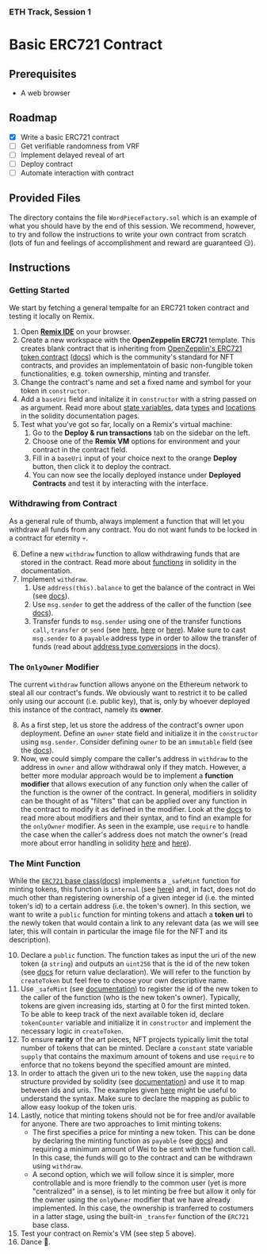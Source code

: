 ### ETH Track, Session 1
# Basic ERC721 Contract

## Prerequisites

- A web browser

## Roadmap

- [x] Write a basic ERC721 contract
- [ ] Get verifiable randomness from VRF
- [ ] Implement delayed reveal of art
- [ ] Deploy contract
- [ ] Automate interaction with contract

## Provided Files

The directory contains the file `WordPieceFactory.sol` which is an example of what you should have by the end of this session. We recommend, however, to try and follow the instructions to write your own contract from scratch (lots of fun and feelings of accomplishment and reward are guaranteed :smirk:).

## Instructions

### Getting Started

We start by fetching a general tempalte for an ERC721 token contract and testing it locally on Remix.

1. Open **[Remix IDE](https://remix.ethereum.org/)** on your browser.
2. Create a new workspace with the **OpenZeppelin ERC721** template. This creates blank contract that is inheriting from [OpenZepplin's ERC721 token contract](https://github.com/OpenZeppelin/openzeppelin-contracts/blob/master/contracts/token/ERC721/ERC721.sol) ([docs](https://docs.openzeppelin.com/contracts/2.x/erc721)) which is the community's standard for NFT contracts, and provides an implementatoin of basic non-fungible token functionalities, e.g. token ownership, minting and transfer.
3. Change the contract's name and set a fixed name and symbol for your token in `constructor`.
4. Add a `baseUri` field and initalize it in `constructor` with a string passed on as argument. Read more about [state variables](https://docs.soliditylang.org/en/v0.8.9/structure-of-a-contract.html#state-variables), data [types](https://docs.soliditylang.org/en/v0.8.9/types.html) and [locations](https://docs.soliditylang.org/en/v0.8.13/types.html#data-location-and-assignment-behaviour) in the solidity documentation pages.
5. Test what you've got so far, locally on a Remix's virtual machine:
    1. Go to the **Deploy & run transactions** tab on the sidebar on the left.
    2. Choose one of the **Remix VM** options for environment and your contract in the contract field.
    3. Fill in a `baseUri` input of your choice next to the orange **Deploy** button, then click it to deploy the contract.
    4. You can now see the locally deployed instance under **Deployed Contracts** and test it by interacting with the interface.

### Withdrawing from Contract

As a general rule of thumb, always implement a function that will let you withdraw all funds from any contract. You do not want funds to be locked in a contract for eternity :skull:.

6. Define a new `withdraw` function to allow withdrawing funds that are stored in the contract. Read more about [functions](https://docs.soliditylang.org/en/v0.6.5/contracts.html#functions) in solidity in the documentation.
7. Implement `withdraw`.
    1. Use `address(this).balance` to get the balance of the contract in Wei (see [docs](https://docs.soliditylang.org/en/develop/units-and-global-variables.html#address-related)).
    2. Use `msg.sender` to get the address of the caller of the function (see [docs](https://docs.soliditylang.org/en/develop/units-and-global-variables.html#block-and-transaction-properties)).
    3. Transfer funds to `msg.sender` using one of the transfer functions `call`, `transfer` or `send` (see [here](https://solidity-by-example.org/sending-ether/), [here](https://blockchain-academy.hs-mittweida.de/courses/solidity-coding-beginners-to-intermediate/lessons/solidity-2-sending-ether-receiving-ether-emitting-events/topic/sending-ether-send-vs-transfer-vs-call/) or [here](https://fravoll.github.io/solidity-patterns/secure_ether_transfer.html)). Make sure to cast `msg.sender` to a `payable` address type in order to allow the transfer of funds (read about [address type conversions](https://docs.soliditylang.org/en/v0.8.9/types.html#address) in the docs).

### The `OnlyOwner` Modifier

The current `withdraw` function allows anyone on the Ethereum network to steal all our contract's funds. We obviously want to restrict it to be called only using our account (i.e. public key), that is, only by whoever deployed this instance of the contract, namely its **owner**.

8. As a first step, let us store the address of the contract's owner upon deployment. Define an `owner` state field and initialize it in the `constructor` using `msg.sender`. Consider defining `owner` to be an `immutable` field (see the [docs](https://docs.soliditylang.org/en/v0.8.13/contracts.html#constant-and-immutable-state-variables)).
9. Now, we could simply compare the caller's address in `withdraw` to the address in `owner` and allow withdrawal only if they match. However, a better more modular approach would be to implement a **function modifier** that allows execution of any function only when the caller of the function is the owner of the contract. In general, modifiers in solidity can be thought of as "filters" that can be applied over any function in the contract to modify it as defined in the modifier. Look at the [docs](https://docs.soliditylang.org/en/v0.8.13/contracts.html?highlight=modifier#function-modifiers) to read more about modifiers and their syntax, and to find an example for the `onlyOwner` modifier. As seen in the example, use `require` to handle the case when the caller's address does not match the owner's (read more about error handling in solidity [here](https://solidity-by-example.org/error/) and [here](https://ethereum.stackexchange.com/a/24185)).

### The Mint Function

While the [`ERC721` base class]((https://github.com/OpenZeppelin/openzeppelin-contracts/blob/master/contracts/token/ERC721/ERC721.sol))([docs](https://docs.openzeppelin.com/contracts/2.x/erc721)) implements a `_safeMint` function for minting tokens, this function is `internal` (see [here](https://docs.soliditylang.org/en/v0.8.13/contracts.html#function-visibility)) and, in fact, does not do much other than registering ownership of a given integer id (i.e. the minted token's id) to a certain address (i.e. the token's owner). In this section, we want to write a `public` function for minting tokens and attach a **token uri** to the newly token that would contain a link to any relevant data (as we will see later, this will contain in particular the image file for the NFT and its description).

10. Declare a `public` function. The function takes as input the uri of the new token (a `string`) and outputs an `uint256` that is the id of the new token (see [docs](https://docs.soliditylang.org/en/v0.8.13/contracts.html#return-variables) for return value declaration). We will refer to the function  by `createToken` but feel free to choose your own descriptive name.
11. Use `_safeMint` (see [documentation](https://docs.openzeppelin.com/contracts/2.x/api/token/erc721#ERC721-_safeMint-address-uint256-bytes-)) to register the id of the new token to the caller of the function (who is the new token's owner). Typically, tokens are given increasing ids, starting at 0 for the first minted token. To be able to keep track of the next available token id, declare `tokenCounter` variable and initialize it in `constructor` and implement the necessary logic in `createToken`.
12. To ensure **rarity** of the art pieces, NFT projects typically limit the total number of tokens that can be minted. Declare a `constant` state variable `supply` that contains the maximum amount of tokens and use `require` to enforce that no tokens beyond the specified amount are minted.
13. In order to attach the given uri to the new token, use the `mapping` data structure provided by solidity (see [documentation](https://docs.soliditylang.org/en/v0.8.9/types.html#mapping-types)) and use it to map between ids and uris. The examples given [here](https://solidity-by-example.org/mapping/) might be useful to understand the syntax. Make sure to declare the mapping as public to allow easy lookup of the token uris.
14. Lastly, notice that minting tokens should not be for free and/or available for anyone. There are two approaches to limit minting tokens:
    - The first specifies a price for minting a new token. This can be done by declaring the minting function as `payable` (see [docs](https://docs.soliditylang.org/en/v0.8.14/types.html#function-types)) and requiring a minimum amount of Wei to be sent with the function call. In this case, the funds will go to the contract and can be withdrawn using `withdraw`.
    - A second option, which we will follow since it is simpler, more controllable and is more friendly to the common user (yet is more "centralized" in a sense), is to let minting be free but allow it only for the owner using the `onlyOwner` modifier that we have already implemented. In this case, the ownership is tranferred to costumers in a latter stage, using the built-in `_transfer` function of the `ERC721` base class. 
15. Test your contract on Remix's VM (see step 5 above).
16. Dance :dancer:.
